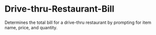 # Drive-thru-Restaurant-Bill
Determines the total bill for a drive-thru restaurant by prompting for  item name, price, and quantity. 
